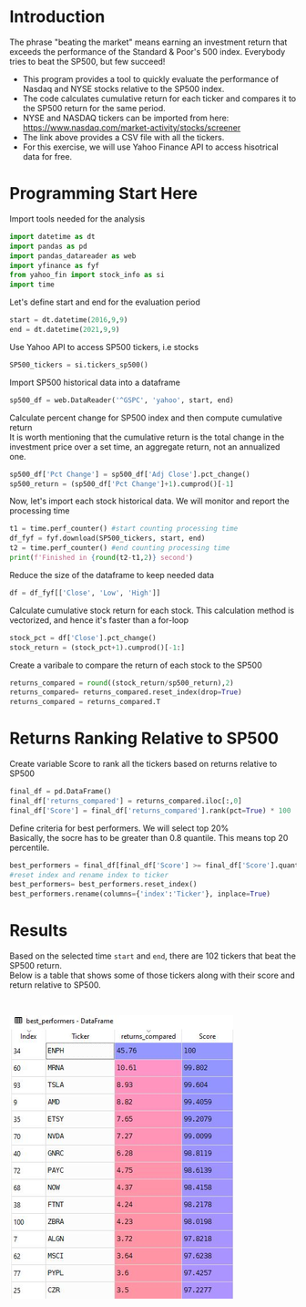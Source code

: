 # Introduction
The phrase "beating the market" means earning an investment return that exceeds the performance of the Standard & Poor's 500 index. Everybody tries to beat the SP500, but few succeed! 
* This program provides a tool to quickly evaluate the performance of Nasdaq and NYSE stocks relative to the SP500 index.
* The code calculates cumulative return for each ticker and compares it to the SP500 return for the same period.
* NYSE and NASDAQ tickers can be imported from here: https://www.nasdaq.com/market-activity/stocks/screener
* The link above provides a CSV file with all the tickers. 
* For this exercise, we will use Yahoo Finance API to access hisotrical data for free. 

# Programming Start Here

Import tools needed for the analysis
```python
import datetime as dt
import pandas as pd
import pandas_datareader as web
import yfinance as fyf
from yahoo_fin import stock_info as si
import time
```
Let's define start and end for the evaluation period 
```python
start = dt.datetime(2016,9,9)
end = dt.datetime(2021,9,9)
```
Use Yahoo API to access SP500 tickers, i.e stocks
```python
SP500_tickers = si.tickers_sp500()
```
Import SP500 historical data into a dataframe
```python
sp500_df = web.DataReader('^GSPC', 'yahoo', start, end)
```
Calculate percent change for SP500 index and then compute cumulative return   
It is worth mentioning that the cumulative return is the total change in the investment price over a set time, an aggregate return, not an annualized one.
```python
sp500_df['Pct Change'] = sp500_df['Adj Close'].pct_change()
sp500_return = (sp500_df['Pct Change']+1).cumprod()[-1]
```
Now, let's import each stock historical data. We will monitor and report the processing time
```python
t1 = time.perf_counter() #start counting processing time
df_fyf = fyf.download(SP500_tickers, start, end)
t2 = time.perf_counter() #end counting processing time
print(f'Finished in {round(t2-t1,2)} second') 
```    
Reduce the size of the dataframe to keep needed data
```python
df = df_fyf[['Close', 'Low', 'High']]
```
Calculate cumulative stock return for each stock. This calculation method is vectorized, and hence it's faster than a for-loop
```python
stock_pct = df['Close'].pct_change()
stock_return = (stock_pct+1).cumprod()[-1:]
```
Create a varibale to compare the return of each stock to the SP500
```python
returns_compared = round((stock_return/sp500_return),2)
returns_compared= returns_compared.reset_index(drop=True)
returns_compared = returns_compared.T
```

# Returns Ranking Relative to SP500  
Create variable Score to rank all the tickers based on returns relative to SP500
```python
final_df = pd.DataFrame()
final_df['returns_compared'] = returns_compared.iloc[:,0]
final_df['Score'] = final_df['returns_compared'].rank(pct=True) * 100
```
Define criteria for best performers. We will select top 20%     
Basically, the socre has to be greater than 0.8 quantile. This means top 20 percentile. 
```python
best_performers = final_df[final_df['Score'] >= final_df['Score'].quantile(0.8)]
#reset index and rename index to ticker
best_performers= best_performers.reset_index()
best_performers.rename(columns={'index':'Ticker'}, inplace=True)
```
# Results
Based on the selected time ```start``` and ```end```, there are 102 tickers that beat the SP500 return.    
Below is a table that shows some of those tickers along with their score and return relative to SP500.  
   
&nbsp; 


![alt text](https://github.com/MouinAlmasoodi/Stock-Performance/blob/main/Results.JPG?raw=true)
